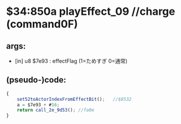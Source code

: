 ﻿
# $34:850a playEffect_09 //charge (command0F)

<summary></summary>

## args:
+ [in] u8 $7e93 : effectFlag (1=ためすぎ 0=通常)
## (pseudo-)code:
```js
{
	set52toActorIndexFromEffectBit();	//$8532
	a = $7e93 + #16;
	return call_2e_9d53(); //fa0e
}
```



